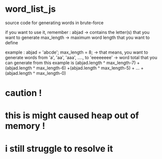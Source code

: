 # word_list_js
source code for generating words in brute-force

if you want to use it, remember :
<variable>
abjad -> contains the letter(s) that you want to generate
max_length -> maximum word length that you want to define

example :
abjad = 'abcde';
max_length = 8;
-> that means, you want to generate words from 'a', 'aa', 'aaa', ...., to 'eeeeeeee'
-> word total that you can generate from this example is (abjad.length ^ max_length-7) + (abjad.length ^ max_length-6) +(abjad.length ^ max_length-5) + ... + (abjad.length ^ max_length-0)

# caution !
# this is might caused heap out of memory !
# i still struggle to resolve it

